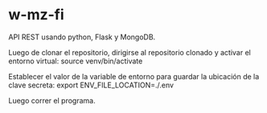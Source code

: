 # w-mz-fi
API REST usando python, Flask y MongoDB.

Luego de clonar el repositorio, dirigirse al repositorio clonado y activar el entorno virtual:
source venv/bin/activate

Establecer el valor de la variable de entorno para guardar la ubicación de la clave secreta:
export ENV_FILE_LOCATION=./.env

Luego correr el programa.
